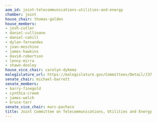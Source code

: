 ```yaml
---
aom_id: joint-telecommunications-utilities-and-energy
chamber: joint
house_chair: thomas-golden
house_members:
- josh-cutler
- daniel-cullinane
- daniel-cahill
- dylan-fernandes
- joan-meschino
- james-hawkins
- david-robertson
- lenny-mirra
- shawn-dooley
house_vice_chair: carolyn-dykema
malegislature_url: https://malegislature.gov/Committees/Detail/J37
senate_chair: michael-barrett
senate_members:
- barry-finegold
- cynthia-creem
- james-welch
- bruce-tarr
senate_vice_chair: marc-pacheco
title: Joint Committee on Telecommunications, Utilities and Energy
---
```

